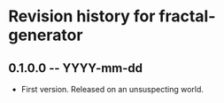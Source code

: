 # Revision history for fractal-generator

## 0.1.0.0 -- YYYY-mm-dd

* First version. Released on an unsuspecting world.

